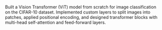 Built a Vision Transformer (ViT) model from scratch for image classification on the CIFAR-10 dataset.
Implemented custom layers to split images into patches, applied positional encoding, and designed transformer blocks with multi-head self-attention and feed-forward layers. 
